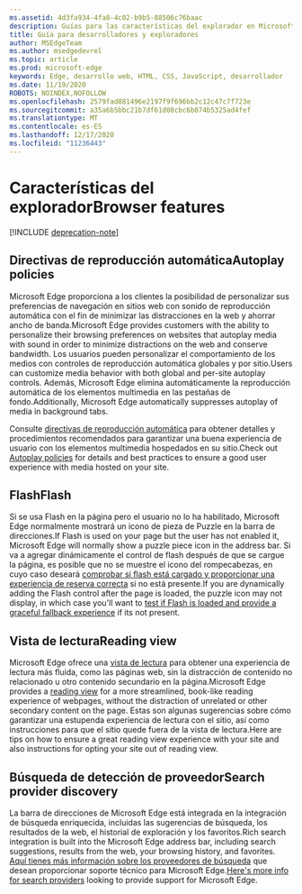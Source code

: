 ```yaml
---
ms.assetid: 4d3fa934-4fa8-4c02-b9b5-88506c76baac
description: Guías para las características del explorador en Microsoft Edge.
title: Guía para desarrolladores y exploradores
author: MSEdgeTeam
ms.author: msedgedevrel
ms.topic: article
ms.prod: microsoft-edge
keywords: Edge, desarrollo web, HTML, CSS, JavaScript, desarrollador
ms.date: 11/19/2020
ROBOTS: NOINDEX,NOFOLLOW
ms.openlocfilehash: 2579fad881496e2197f9f696bb2c12c47c7f723e
ms.sourcegitcommit: a35a6b5bbc21b7df61d08cbc6b074b5325ad4fef
ms.translationtype: MT
ms.contentlocale: es-ES
ms.lasthandoff: 12/17/2020
ms.locfileid: "11236443"
---
```

# <span data-ttu-id="341ec-104">Características del explorador</span><span class="sxs-lookup"><span data-stu-id="341ec-104">Browser features</span></span>  

[!INCLUDE [deprecation-note](../includes/legacy-edge-note.md)]  

## <span data-ttu-id="341ec-105">Directivas de reproducción automática</span><span class="sxs-lookup"><span data-stu-id="341ec-105">Autoplay policies</span></span>  

 <span data-ttu-id="341ec-106">Microsoft Edge proporciona a los clientes la posibilidad de personalizar sus preferencias de navegación en sitios web con sonido de reproducción automática con el fin de minimizar las distracciones en la web y ahorrar ancho de banda.</span><span class="sxs-lookup"><span data-stu-id="341ec-106">Microsoft Edge provides customers with the ability to personalize their browsing preferences on websites that autoplay media with sound in order to minimize distractions on the web and conserve bandwidth.</span></span>  <span data-ttu-id="341ec-107">Los usuarios pueden personalizar el comportamiento de los medios con controles de reproducción automática globales y por sitio.</span><span class="sxs-lookup"><span data-stu-id="341ec-107">Users can customize media behavior with both global and per-site autoplay controls.</span></span>  <span data-ttu-id="341ec-108">Además, Microsoft Edge elimina automáticamente la reproducción automática de los elementos multimedia en las pestañas de fondo.</span><span class="sxs-lookup"><span data-stu-id="341ec-108">Additionally, Microsoft Edge automatically suppresses autoplay of media in background tabs.</span></span>  

<span data-ttu-id="341ec-109">Consulte [directivas de reproducción automática](./browser-features/autoplay-policies.md) para obtener detalles y procedimientos recomendados para garantizar una buena experiencia de usuario con los elementos multimedia hospedados en su sitio.</span><span class="sxs-lookup"><span data-stu-id="341ec-109">Check out [Autoplay policies](./browser-features/autoplay-policies.md) for details and best practices to ensure a good user experience with media hosted on your site.</span></span>  

## <span data-ttu-id="341ec-110">Flash</span><span class="sxs-lookup"><span data-stu-id="341ec-110">Flash</span></span>  

<span data-ttu-id="341ec-111">Si se usa Flash en la página pero el usuario no lo ha habilitado, Microsoft Edge normalmente mostrará un icono de pieza de Puzzle en la barra de direcciones.</span><span class="sxs-lookup"><span data-stu-id="341ec-111">If Flash is used on your page but the user has not enabled it, Microsoft Edge will normally show a puzzle piece icon in the address bar.</span></span>  <span data-ttu-id="341ec-112">Si va a agregar dinámicamente el control de flash después de que se cargue la página, es posible que no se muestre el icono del rompecabezas, en cuyo caso deseará [comprobar si flash está cargado y proporcionar una experiencia de reserva correcta](./browser-features/flash.md) si no está presente.</span><span class="sxs-lookup"><span data-stu-id="341ec-112">If you are dynamically adding the Flash control after the page is loaded, the puzzle icon may not display, in which case you'll want to [test if Flash is loaded and provide a graceful fallback experience](./browser-features/flash.md) if its not present.</span></span>  

## <span data-ttu-id="341ec-113">Vista de lectura</span><span class="sxs-lookup"><span data-stu-id="341ec-113">Reading view</span></span>  

<span data-ttu-id="341ec-114">Microsoft Edge ofrece una [vista de lectura](./browser-features/reading-view.md) para obtener una experiencia de lectura más fluida, como las páginas web, sin la distracción de contenido no relacionado u otro contenido secundario en la página.</span><span class="sxs-lookup"><span data-stu-id="341ec-114">Microsoft Edge provides a [reading view](./browser-features/reading-view.md) for a more streamlined, book-like reading experience of webpages, without the distraction of unrelated or other secondary content on the page.</span></span>  <span data-ttu-id="341ec-115">Estas son algunas sugerencias sobre cómo garantizar una estupenda experiencia de lectura con el sitio, así como instrucciones para que el sitio quede fuera de la vista de lectura.</span><span class="sxs-lookup"><span data-stu-id="341ec-115">Here are tips on how to ensure a great reading view experience with your site and also instructions for opting your site out of reading view.</span></span>  

## <span data-ttu-id="341ec-116">Búsqueda de detección de proveedor</span><span class="sxs-lookup"><span data-stu-id="341ec-116">Search provider discovery</span></span>  

<span data-ttu-id="341ec-117">La barra de direcciones de Microsoft Edge está integrada en la integración de búsqueda enriquecida, incluidas las sugerencias de búsqueda, los resultados de la web, el historial de exploración y los favoritos.</span><span class="sxs-lookup"><span data-stu-id="341ec-117">Rich search integration is built into the Microsoft Edge address bar, including search suggestions, results from the web, your browsing history, and favorites.</span></span>  <span data-ttu-id="341ec-118">[Aquí tienes más información sobre los proveedores de búsqueda](./browser-features/search-provider-discovery.md) que desean proporcionar soporte técnico para Microsoft Edge.</span><span class="sxs-lookup"><span data-stu-id="341ec-118">[Here's more info for search providers](./browser-features/search-provider-discovery.md) looking to provide support for Microsoft Edge.</span></span>  
